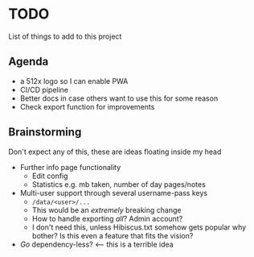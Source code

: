 # TODO
List of things to add to this project

## Agenda
* a 512x logo so I can enable PWA
* CI/CD pipeline
* Better docs in case others want to use this for some reason
* Check export function for improvements

## Brainstorming
Don't expect any of this, these are ideas floating inside my head
* Further info page functionality
  * Edit config
  * Statistics e.g. mb taken, number of day pages/notes
* Multi-user support through several username-pass keys
  * `/data/<user>/...`
  * This would be an *extremely* breaking change
  * How to handle exporting *all*? Admin account?
  * I don't need this, unless Hibiscus.txt somehow gets popular why bother? 
  Is this even a feature that fits the vision?
* *Go* dependency-less? <-- this is a terrible idea
